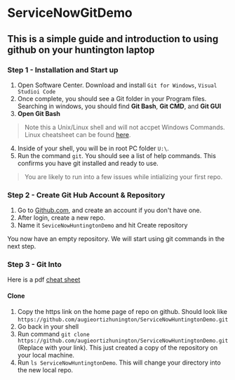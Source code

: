 # ServiceNowGitDemo

## This is a simple guide and introduction to using github on your huntington laptop

### Step 1 - Installation and Start up

1. Open Software Center. Download and install `Git for Windows`, `Visual Studioi Code`
2. Once complete, you should see a Git folder in your Program files. Searching in windows, you should find **Git Bash**, **Git CMD**, and **Git GUI**
3. **Open Git Bash**

> Note this a Unix/Linux shell and will not accpet Windows Commands. Linux cheatsheet can be found [here](http://cheatsheetworld.com/programming/unix-linux-cheat-sheet/).

4. Inside of your shell, you will be in root PC folder `U:\`. 
5. Run the command `git`. You should see a list of help commands. This confirms you have git installed and ready to use.

> You are likely to run into a few issues while intializing your first repo.

### Step 2 - Create Git Hub Account & Repository

1. Go to [Github.com](https://github.com), and create an account if you don't have one.
2. After login, create a new repo. 
3. Name it `SeviceNowHuntingtonDemo` and hit Create repository

You now have an empty repository. We will start using git commands in the next step.

### Step 3 - Git Into

Here is a pdf [cheat sheet](https://github.github.com/training-kit/downloads/github-git-cheat-sheet.pdf)

#### Clone 

1. Copy the https link on the home page of repo on github. Should look like `https://github.com/augieortizhunington/ServiceNowHuntingtonDemo.git`
2. Go back in your shell
3. Run command `git clone https://github.com/augieortizhunington/ServiceNowHuntingtonDemo.git` (Replace with your link). This just created a copy of the repository on your local machine.
4. Run `ls ServiceNowHuntingtonDemo`. This will change your directory into the new local repo.





